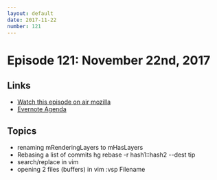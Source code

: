 ```yaml
---
layout: default
date: 2017-11-22
number: 121
---
```


# Episode 121: November 22nd, 2017

## Links
* [Watch this episode on air mozilla](https://air.mozilla.org/the-joy-of-coding-episode-121/)
* [Evernote Agenda](https://www.evernote.com/l/AbIgPgIZVxdLobz3QxHGwICSzC47NJT6xVc)

## Topics
* renaming mRenderingLayers to mHasLayers
* Rebasing a list of commits hg rebase -r hash1::hash2 --dest tip
* search/replace in vim
* opening 2 files (buffers) in vim :vsp Filename
